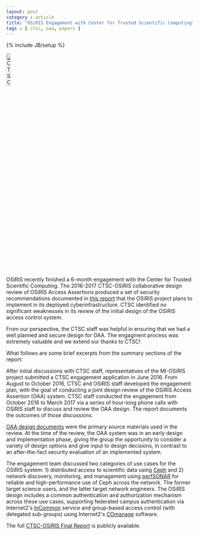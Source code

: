 ```yaml
---
layout: post
category : article
title: "OSiRIS Engagement with Center for Trusted Scientific Computing"
tags : [ ctsc, oaa, papers ]
---
```

{% include JB/setup %}

<a href="https://scholarworks.iu.edu/dspace/handle/2022/21307"><img src="{{IMAGE_PATH}}/logos/ctsc_logo.png" alt="CTSC Logo" class="lf" style="width: 15%"></a>

OSiRIS recently finished a 6-month engagement with the Center for Trusted Scientific Computing.  The 2016-2017 CTSC-OSiRIS collaborative design review of OSiRIS Access Assertions produced a set of security recommendations documented in <a href="https://scholarworks.iu.edu/dspace/handle/2022/21307">this report</a> that the OSiRIS project plans to implement in its deployed cyberinfrastructure. CTSC identified no significant weaknesses in its review of the initial design of the OSiRIS access control system.   

From our perspective, the CTSC staff was helpful in ensuring that we had a well planned and secure design for OAA.  The engagment process was extremely valuable and we extend our thanks to CTSC!

<!--excerpt-->

What follows are some brief excerpts from the summary sections of the report:

After initial discussions with CTSC staff, representatives of the MI-OSiRIS project submitted a
CTSC engagement application in June 2016. From August to October 2016, CTSC and OSiRIS
staff developed the engagement plan, with the goal of conducting a joint design review of the
OSiRIS Access Assertion (OAA) system. CTSC staff conducted the engagement from October
2016 to March 2017 via a series of hour-long phone calls with OSiRIS staff to discuss and review
the OAA design. The report documents the outcomes of those discussions.

<a href="https://github.com/MI-OSiRIS/aa_services/tree/master/doc">OAA design documents</a> were the primary source materials used in the review. At the time of the review, the OAA system was in an early design and implementation phase, giving the group
the opportunity to consider a variety of design options and give input to design decisions, in
contrast to an after-the-fact security evaluation of an implemented system.

The engagement team discussed two categories of use cases for the OSiRIS system: 1)
distributed access to scientific data using <a href="http://docs.ceph.com/">Ceph</a> and 2) network discovery, monitoring, and
management using <a href="http://www.perfsonar.net/">perfSONAR</a> for reliable and high-performance use of Ceph across the
network. The former target science users, and the latter target network engineers. The OSiRIS
design includes a common authentication and authorization mechanism across these use cases,
supporting federated campus authentication via Internet2's <a href="https://incommon.org/federation/">InCommon</a> service and
group-based access control (with delegated sub-groups) using Internet2's <a href="https://www.internet2.edu/products-services/trust-identity/comanage/">COmanage</a> software.

The full <a href="https://scholarworks.iu.edu/dspace/handle/2022/21307">CTSC-OSiRIS Final Report</a> is publicly available.  
